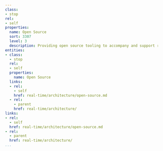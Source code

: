 ```yaml
---
class:
- stop
rel:
- self
properties:
  name: Open Source
  sort: 3307
  level: 3
  description: Providing open source tooling to accompany and support real time technology.
entities:
- class:
  - stop
  rel:
  - self
  properties:
    name: Open Source
  links:
  - rel:
    - self
    href: real-time/architecture/open-source.md
  - rel:
    - parent
    href: real-time/architecture/
links:
- rel:
  - self
  href: real-time/architecture/open-source.md
- rel:
  - parent
  href: real-time/architecture/
...
```

